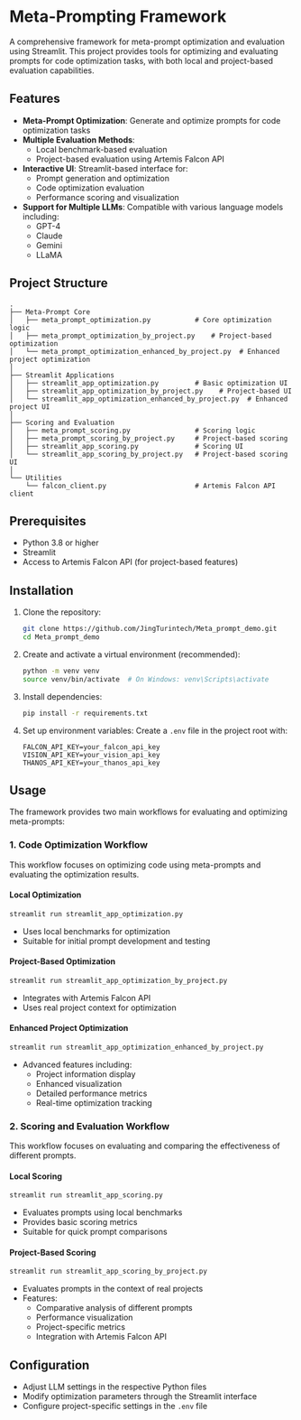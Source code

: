# Meta-Prompting Framework

A comprehensive framework for meta-prompt optimization and evaluation using Streamlit. This project provides tools for optimizing and evaluating prompts for code optimization tasks, with both local and project-based evaluation capabilities.

## Features

- **Meta-Prompt Optimization**: Generate and optimize prompts for code optimization tasks
- **Multiple Evaluation Methods**: 
  - Local benchmark-based evaluation
  - Project-based evaluation using Artemis Falcon API
- **Interactive UI**: Streamlit-based interface for:
  - Prompt generation and optimization
  - Code optimization evaluation
  - Performance scoring and visualization
- **Support for Multiple LLMs**: Compatible with various language models including:
  - GPT-4
  - Claude
  - Gemini
  - LLaMA

## Project Structure

```
.
├── Meta-Prompt Core
│   ├── meta_prompt_optimization.py           # Core optimization logic
│   ├── meta_prompt_optimization_by_project.py    # Project-based optimization
│   └── meta_prompt_optimization_enhanced_by_project.py  # Enhanced project optimization
│
├── Streamlit Applications
│   ├── streamlit_app_optimization.py         # Basic optimization UI
│   ├── streamlit_app_optimization_by_project.py    # Project-based UI
│   └── streamlit_app_optimization_enhanced_by_project.py  # Enhanced project UI
│
├── Scoring and Evaluation
│   ├── meta_prompt_scoring.py                # Scoring logic
│   ├── meta_prompt_scoring_by_project.py     # Project-based scoring
│   ├── streamlit_app_scoring.py              # Scoring UI
│   └── streamlit_app_scoring_by_project.py   # Project-based scoring UI
│
└── Utilities
    └── falcon_client.py                      # Artemis Falcon API client
```

## Prerequisites

- Python 3.8 or higher
- Streamlit
- Access to Artemis Falcon API (for project-based features)

## Installation

1. Clone the repository:
   ```bash
   git clone https://github.com/JingTurintech/Meta_prompt_demo.git
   cd Meta_prompt_demo
   ```

2. Create and activate a virtual environment (recommended):
   ```bash
   python -m venv venv
   source venv/bin/activate  # On Windows: venv\Scripts\activate
   ```

3. Install dependencies:
   ```bash
   pip install -r requirements.txt
   ```

4. Set up environment variables:
   Create a `.env` file in the project root with:
   ```
   FALCON_API_KEY=your_falcon_api_key
   VISION_API_KEY=your_vision_api_key
   THANOS_API_KEY=your_thanos_api_key
   ```

## Usage

The framework provides two main workflows for evaluating and optimizing meta-prompts:

### 1. Code Optimization Workflow

This workflow focuses on optimizing code using meta-prompts and evaluating the optimization results.

#### Local Optimization
```bash
streamlit run streamlit_app_optimization.py
```
- Uses local benchmarks for optimization
- Suitable for initial prompt development and testing

#### Project-Based Optimization
```bash
streamlit run streamlit_app_optimization_by_project.py
```
- Integrates with Artemis Falcon API
- Uses real project context for optimization

#### Enhanced Project Optimization
```bash
streamlit run streamlit_app_optimization_enhanced_by_project.py
```
- Advanced features including:
  - Project information display
  - Enhanced visualization
  - Detailed performance metrics
  - Real-time optimization tracking

### 2. Scoring and Evaluation Workflow

This workflow focuses on evaluating and comparing the effectiveness of different prompts.

#### Local Scoring
```bash
streamlit run streamlit_app_scoring.py
```
- Evaluates prompts using local benchmarks
- Provides basic scoring metrics
- Suitable for quick prompt comparisons

#### Project-Based Scoring
```bash
streamlit run streamlit_app_scoring_by_project.py
```
- Evaluates prompts in the context of real projects
- Features:
  - Comparative analysis of different prompts
  - Performance visualization
  - Project-specific metrics
  - Integration with Artemis Falcon API

## Configuration

- Adjust LLM settings in the respective Python files
- Modify optimization parameters through the Streamlit interface
- Configure project-specific settings in the `.env` file